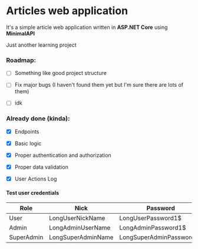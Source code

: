 
# Articles web application

It's a simple article web application written in **ASP.NET Core** using **MinimalAPI**

Just another learning project

### Roadmap:

- [ ] Something like good project structure

- [ ] Fix major bugs (I haven't found them yet but I'm sure there are lots of them)

- [ ] idk

### Already done (kinda):

- [x] Endpoints

- [x] Basic logic

- [x] Proper authentication and authorization

- [x] Proper data validation

- [x] User Actions Log



#### Test user credentials
| Role | Nick | Password |
|--|--|--|
| User | LongUserNickName | LongUserPassword1$ |
| Admin | LongAdminUserName | LongAdminPassword1$ |
| SuperAdmin | LongSuperAdminName | LongSuperAdminPassword1$ |
